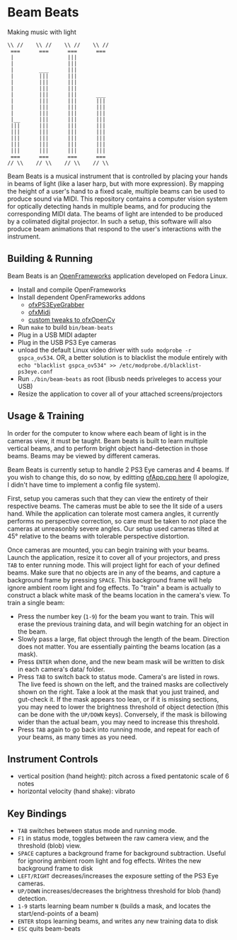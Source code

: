Beam Beats
==========

Making music with light


```
\\ //    \\ //    \\ //    \\ //
 ===      ===      ===      ===
 |                 |||
 |                 |||
 |        ___      |||
 |        |||      |||
 |        |||      |||
 |        |||      |||
 |        |||      |||      ___
 |        |||      |||      |||
 |        |||      |||      |||
 |        |||      |||      |||
 |__      |||      |||      |||
 |||      |||      |||      |||
 |||      |||      |||      |||
 |||      |||      |||      |||
 |||      |||      |||      |||
 |||      |||      |||      |||
 ===      ===      ===      ===
// \\    // \\    // \\    // \\
```

Beam Beats is a musical instrument that is controlled by placing your hands in beams of light (like a laser harp, but with more expression). By mapping the height of a user's hand to a fixed scale, multiple beams can be used to produce sound via MIDI. This repository contains a computer vision system for optically detecting hands in multiple beams, and for producing the corresponding MIDI data. The beams of light are intended to be produced by a colimated digital projector. In such a setup, this software will also produce beam animations that respond to the user's interactions with the instrument.

Building & Running
------------------

Beam Beats is an [OpenFrameworks](http://openframeworks.cc/) application developed on Fedora Linux.

- Install and compile OpenFrameworks
- Install dependent OpenFrameworks addons
  - [ofxPS3EyeGrabber](https://github.com/bakercp/ofxPS3EyeGrabber)
  - [ofxMidi](https://github.com/danomatika/ofxMidi)
  - [custom tweaks to ofxOpenCv](https://github.com/brendan-w/ofxOpenCv)
- Run `make` to build `bin/beam-beats`
- Plug in a USB MIDI adapter
- Plug in the USB PS3 Eye cameras
- unload the default Linux video driver with `sudo modprobe -r gspca_ov534`. OR, a better solution is to blacklist the module entirely with `echo "blacklist gspca_ov534" >> /etc/modprobe.d/blacklist-ps3eye.conf`
- Run `./bin/beam-beats` as root (libusb needs priveleges to access your USB)
- Resize the application to cover all of your attached screens/projectors


Usage & Training
----------------

In order for the computer to know where each beam of light is in the cameras view, it must be taught. Beam beats is built to learn multiple vertical beams, and to perform bright object hand-detection in those beams. Beams may be viewed by different cameras.

Beam Beats is currently setup to handle 2 PS3 Eye cameras and 4 beams. If you wish to change this, do so now, by editting [ofApp.cpp here](https://github.com/brendan-w/beam-beats/blob/master/src/ofApp.cpp#L30-L36) (I apologize, I didn't have time to implement a config file system).

First, setup you cameras such that they can view the entirety of their respective beams. The cameras must be able to see the lit side of a users hand. While the application can tolerate most camera angles, it currently performs no perspective correction, so care must be taken to *not* place the cameras at unreasonbly severe angles. Our setup used cameras tilted at 45° relative to the beams with tolerable perspective distortion.

Once cameras are mounted, you can begin training with your beams. Launch the application, resize it to cover all of your projectors, and press `TAB` to enter running mode. This will project light for each of your defined beams. Make sure that no objects are in any of the beams, and capture a background frame by pressing `SPACE`. This background frame will help ignore ambient room light and fog effects. To "train" a beam is actually to construct a black white mask of the beams location in the camera's view. To train a single beam:

- Press the number key (`1-9`) for the beam you want to train. This will erase the previous training data, and will begin watching for an object in the beam.
- Slowly pass a large, flat object through the length of the beam. Direction does not matter. You are essentially painting the beams location (as a mask).
- Press `ENTER` when done, and the new beam mask will be written to disk in each camera's data/ folder.
- Press `TAB` to switch back to status mode. Camera's are listed in rows. The live feed is shown on the left, and the trained masks are collectively shown on the right. Take a look at the mask that you just trained, and gut-check it. If the mask appears too lean, or if it is missing sections, you may need to lower the brightness threshold of object detection (this can be done with the `UP/DOWN` keys). Conversely, if the mask is billowing wider than the actual beam, you may need to increase this threshold.
- Press `TAB` again to go back into running mode, and repeat for each of your beams, as many times as you need.


Instrument Controls
-------------------

- vertical position (hand height): pitch across a fixed pentatonic scale of 6 notes
- horizontal velocity (hand shake): vibrato

Key Bindings
------------

- `TAB` switches between status mode and running mode.
- `F1` in status mode, toggles between the raw camera view, and the threshold (blob) view.
- `SPACE` captures a background frame for background subtraction. Useful for ignoring ambient room light and fog effects. Writes the new background frame to disk
- `LEFT/RIGHT` decreases/increases the exposure setting of the PS3 Eye cameras.
- `UP/DOWN` increases/decreases the brightness threshold for blob (hand) detection.
- `1-9` starts learning beam number `N` (builds a mask, and locates the start/end-points of a beam)
- `ENTER` stops learning beams, and writes any new training data to disk
- `ESC` quits beam-beats


